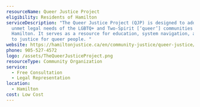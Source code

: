```yaml
---
resourceName: Queer Justice Project
eligibility: Residents of Hamilton
serviceDescription: "The Queer Justice Project (QJP) is designed to address
  unmet legal needs of the LGBTQ+ and Two-Spirit [‘queer’] communities in
  Hamilton. It serves as a resource for education, system navigation, and access
  to justice for queer people. "
website: https://hamiltonjustice.ca/en/community-justice/queer-justice/ 
phone: 905-527-4572
logo: /assets/TheQueerJusticeProject.png
resourceType: Community Organization
service:
  - Free Consultation
  - Legal Representation
location:
  - Hamilton
cost: Low Cost
---
```

